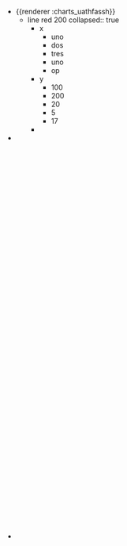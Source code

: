 - {{renderer :charts_uathfassh}}
	- line red 200
	  collapsed:: true
		- x
			- uno
			- dos
			- tres
			- uno
			- op
		- y
			- 100
			- 200
			- 20
			- 5
			- 17
		-
-
-
  <object data="G:/Mi unidad/Autosync/Logmy/NewLog/assets/Theory Based Working Paper.pdf " type="application/pdf" width="100%" height="800px"></object>